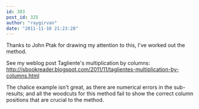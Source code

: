 ```yaml
---
id: 383
post_id: 325
author: "raygirvan"
date: "2011-11-10 21:23:28"
---
```

Thanks to John Ptak for drawing my attention to this, I've worked out the method.





See my weblog post Tagliente's multiplication by columns: http://jsbookreader.blogspot.com/2011/11/taglientes-multiplication-by-columns.html



The chalice example isn't great, as there are numerical errors in the sub-results; and all the woodcuts for this method fail to show the correct column positions that are crucial to the method.

